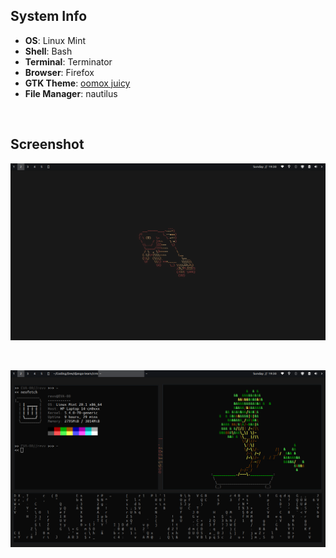 ## System Info
+ **OS**: Linux Mint
+ **Shell**: Bash
+ **Terminal**: Terminator
+ **Browser**: Firefox
+ **GTK Theme**: [oomox juicy](https://github.com/caffeine01/arch-monochrome)
+ **File Manager**: nautilus

<br>

## Screenshot

<p align="center">
        <img src="/screenshot/Screenshot_2021-04-04_19-30-39.png" />
</p>

<br>

<p align="center">
        <img src="/screenshot/Screenshot_2021-04-04_19-30-20.png" />
</p>
